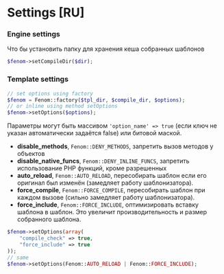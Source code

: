 Settings [RU]
=============

### Engine settings

Что бы установить папку для хранения кеша собранных шаблонов

```php
$fenom->setCompileDir($dir);
```

### Template settings

```php
// set options using factory
$fenom = Fenom::factory($tpl_dir, $compile_dir, $options);
// or inline using method setOptions
$fenom->setOptions($options);
```

Параметры могут быть массивом `'option_name' => true` (если ключ не указан автоматически задаётся false) или битовой маской.

* **disable_methods**, `Fenom::DENY_METHODS`, запретить вызов методов у объектов
* **disable_native_funcs**, `Fenom::DENY_INLINE_FUNCS`, запретить использование PHP функций, кроме разрешенных
* **auto_reload**, `Fenom::AUTO_RELOAD`, пересобирать шаблон если его оригинал был изменён (замедляет работу шаблонизатора).
* **force_compile**, `Fenom::FORCE_COMPILE`, пересобирать шаблон при каждом вызове (сильно замедляет работу шаблонизатора).
* **force_include**, `Fenom::FORCE_INCLUDE`, оптимизировать вставку шаблона в шаблон. Это увеличит производительность и размер собранного шаблона.

```php
$fenom->setOptions(array(
    "compile_check" => true,
    "force_include" => true
));
// same
$fenom->setOptions(Fenom::AUTO_RELOAD | Fenom::FORCE_INCLUDE);
```